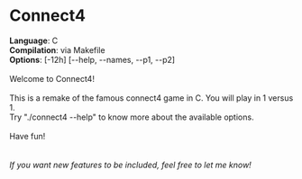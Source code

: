 # Connect4
<b>Language</b>: C<br>
<b>Compilation</b>: via Makefile<br>
<b>Options</b>: [-12h] [--help, --names, --p1, --p2]<br>
<br>
Welcome to Connect4!<br>
<br>
This is a remake of the famous connect4 game in C. You will play in 1 versus 1.<br>
Try "./connect4 --help" to know more about the available options.<br>
<br>
Have fun!<br>
<br>
<br>
<i>If you want new features to be included, feel free to let me know!</i>